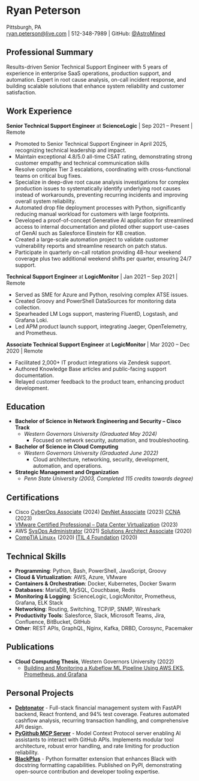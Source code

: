 # Ryan Peterson

Pittsburgh, PA  
[ryan.peterson@live.com](mailto:ryan.peterson@live.com) | 512-348-7989 | GitHub: [@AstroMined](https://github.com/AstroMined)

## Professional Summary

Results-driven Senior Technical Support Engineer with 5 years of experience in enterprise SaaS operations, production support, and automation. Expert in root cause analysis, on-call incident response, and building scalable solutions that enhance system reliability and customer satisfaction.

## Work Experience

**Senior Technical Support Engineer** at **ScienceLogic** | Sep 2021 – Present | Remote

- Promoted to Senior Technical Support Engineer in April 2025, recognizing technical leadership and impact.
- Maintain exceptional 4.8/5.0 all-time CSAT rating, demonstrating strong customer empathy and technical communication skills
- Resolve complex Tier 3 escalations, coordinating with cross-functional teams on critical bug fixes.
- Specialize in deep-dive root cause analysis investigations for complex production issues to systematically identify underlying root causes instead of workarounds, preventing recurring incidents and improving overall system reliability.
- Automated drop file deployment processes with Python, significantly reducing manual workload for customers with large footprints.
- Developed a proof-of-concept Generative AI application for streamlined access to internal documentation and piloted other support use-cases of GenAI such as Salesforce Einstein for KB creation.
- Created a large-scale automation project to validate customer vulnerability reports and streamline research on patch status.
- Participate in quarterly on-call rotation providing 48-hour weekend coverage plus two additional weekend shifts per quarter, ensuring 24/7 support.

**Technical Support Engineer** at **LogicMonitor** | Jan 2021 – Sep 2021 | Remote

- Served as SME for Azure and Python, resolving complex ATSE issues.
- Created Groovy and PowerShell DataSources for monitoring data collection.
- Spearheaded LM Logs support, mastering FluentD, Logstash, and Grafana Loki.
- Led APM product launch support, integrating Jaeger, OpenTelemetry, and Prometheus.

**Associate Technical Support Engineer** at **LogicMonitor** | Mar 2020 – Dec 2020 | Remote

- Facilitated 2,000+ IT product integrations via Zendesk support.
- Authored Knowledge Base articles and public-facing support documentation.
- Relayed customer feedback to the product team, enhancing product development.

## Education

- **Bachelor of Science in Network Engineering and Security – Cisco Track**
  - *Western Governors University (Graduated May 2024)*
    - Focused on network security, automation, and troubleshooting.
- **Bachelor of Science in Cloud Computing**
  - *Western Governors University (Graduated June 2022)*
    - Cloud architecture, networking, security, development, automation, and operations.
- **Strategic Management and Organization**
  - *Penn State University (2003, Completed 115 credits towards degree)*

## Certifications

- Cisco [CyberOps Associate](https://www.credly.com/earner/earned/badge/fe91b363-1552-4a5d-b78c-e34e653924f8) (2024) [DevNet Associate](https://www.credly.com/earner/earned/badge/aec7f361-47ef-4189-8ff6-2872714c280e) (2023) [CCNA](https://www.credly.com/earner/earned/badge/94abd7b9-da64-4b07-8919-987ca1fe2b3c) (2023)
- [VMware Certified Professional – Data Center Virtualization](https://www.credly.com/earner/earned/badge/4c2c46c0-7496-4a5e-ac42-dc86eb12b172) (2023)
- AWS [SysOps Administrator](https://www.credly.com/earner/earned/badge/64d01fcb-24fb-43f1-8bbc-c3aadda1ccff) (2021) [Solutions Architect Associate](https://www.credly.com/earner/earned/badge/05565761-2114-44c5-bf9c-73b11f118c43) (2020)
- [CompTIA Linux+](https://www.credly.com/earner/earned/badge/7a49ce39-e4a8-4535-b818-2165f3d45bcd) (2020) [ITIL 4 Foundation](https://candidate.peoplecert.org/MobileReports.aspx?id=68494EE721B91488C7B16DC8F5C6F2DB8B699B22045E16B0B0A73F1810EA0ED619BFE16CE8D504F65624400F16479E7F93A57BE35B1D56C4886533BC2355ECEA7D7D81916E5B05F2210362CE12266E20B24F8A54B075B77A6EDF7E0ADB6D9A3A905D6001) (2020)

## Technical Skills

- **Programming**: Python, Bash, PowerShell, JavaScript, Groovy
- **Cloud & Virtualization**: AWS, Azure, VMware
- **Containers & Orchestration**: Docker, Kubernetes, Docker Swarm
- **Databases**: MariaDB, MySQL, Couchbase, Redis
- **Monitoring & Logging**: ScienceLogic, LogicMonitor, Prometheus, Grafana, ELK Stack
- **Networking**: Routing, Switching, TCP/IP, SNMP, Wireshark
- **Productivity Tools**: Salesforce, Slack, Microsoft Teams, Jira, Confluence, BitBucket, GitHub
- **Other**: REST APIs, GraphQL, Nginx, Kafka, DRBD, Corosync, Pacemaker

## Publications

- **Cloud Computing Thesis**, Western Governors University (2022)
  - [Building and Monitoring a Kubeflow ML Pipeline Using AWS EKS, Prometheus, and Grafana](https://github.com/AstroMined/cloud-computing-thesis)

## Personal Projects

- **[Debtonator](https://github.com/AstroMined/debtonator)** - Full-stack financial management system with FastAPI backend, React frontend, and 94% test coverage. Features automated cashflow analysis, recurring transaction handling, and comprehensive API design.
- **[PyGithub MCP Server](https://github.com/AstroMined/pygithub-mcp-server)** - Model Context Protocol server enabling AI assistants to interact with GitHub APIs. Implements modular tool architecture, robust error handling, and rate limiting for production reliability.
- **[BlackPlus](https://github.com/AstroMined/BlackPlus)** - Python formatter extension that enhances Black with docstring formatting capabilities. Published on PyPI, demonstrating open-source contribution and developer tooling expertise.
